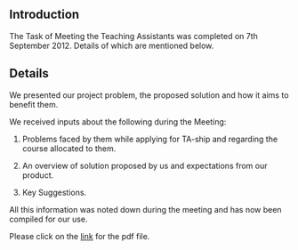 ## Introduction ##

The Task of Meeting the Teaching Assistants was completed on 7th September 2012. Details of which are mentioned below.

## Details ##

We presented our project problem, the proposed solution and how it aims to benefit them.

We received inputs about the following during the Meeting:

1. Problems faced by them while applying for TA-ship and regarding the course allocated to them.

2. An overview of solution proposed by us and expectations from our product.

3. Key Suggestions.


All this information was noted down during the meeting and has now been compiled for our use.

Please click on the [link](http://cse300-group3.googlecode.com/files/Minutes%20of%20Meeting%20with%20the%20TAs.pdf) for the pdf file.